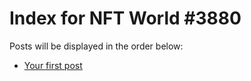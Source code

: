 # Index for NFT World #3880
Posts will be displayed in the order below:

- [Your first post](./001-first.md)

